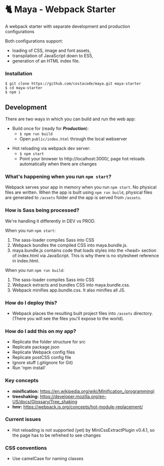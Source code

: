 # :cat2: Maya - Webpack Starter

A webpack starter with separate development and production configurations

Both configurations support:

-   loading of CSS, image and font assets,
-   transpilation of JavaScript down to ES5,
-   generation of an HTML index file.

### Installation

```
$ git clone https://github.com/costacode/maya.git maya-starter
$ cd maya-starter
$ npm i
```

## Development

There are two ways in which you can build and run the web app:

-   Build once for (ready for **_Production_**):
    -   `$ npm run build`
    -   Open `public/index.html` through the local webserver

*   Hot reloading via webpack dev server:
    -   `$ npm start`
    -   Point your browser to http://localhost:3000/, page hot reloads automatically when there are changes

### What's happening when you run `npm start`?

Webpack serves your app in memory when you run `npm start`. No physical files are written. When the app is built using `npm run build`, physical files are generated to `/assets` folder and the app is served from `/assets`.

### How is Sass being processed?

We're handling it differently in DEV vs PROD.

When you run `npm start`:

1.  The sass-loader compiles Sass into CSS
2.  Webpack bundles the compiled CSS into maya.bundle.js.
3.  maya.bundle.js contains code that loads styles into the &lt;head&gt; section of index.html via JavaScript. This is why there is no stylesheet reference in index.html.

When you run `npm run build`:

1.  The sass-loader compiles Sass into CSS
2.  Webpack extracts and bundles CSS into maya.bundle.css.
3.  Webpack minifies app.bundle.css. It also minifies all JS.

### How do I deploy this?

-   Webpack places the resulting built project files into `/assets` directory. (There you will see the files you'll expose to the world).

### How do I add this on my app?

-   Replicate the folder structure for src
-   Replicate package.json
-   Replicate Webpack config files
-   Replicate postCSS config file
-   Ignore stuff (.gitignore for Git)
-   Run 'npm install'

### Key concepts

-   **minification:** https://en.wikipedia.org/wiki/Minification_(programming)
-   **treeshaking:** https://developer.mozilla.org/en-US/docs/Glossary/Tree_shaking
-   **hmr:** https://webpack.js.org/concepts/hot-module-replacement/

### Current issues

-   Hot reloading is not supported (yet) by MiniCssExtractPlugin v0.4.1, so the page has to be refrehed to see changes

### CSS conventions

-   Use camelCase for naming classes
